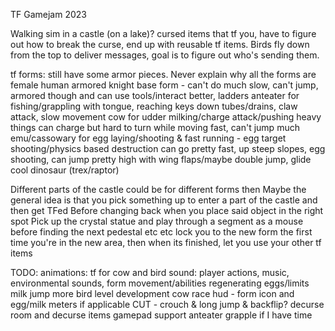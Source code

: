 TF Gamejam 2023

Walking sim in a castle (on a lake)? cursed items that tf you, have to figure out how to break the curse, end up with reusable tf items.
Birds fly down from the top to deliver messages, goal is to figure out who's sending them.

tf forms: still have some armor pieces. Never explain why all the forms are female
human armored knight base form - can't do much
	slow, can't jump, armored though and can use tools/interact better, ladders
anteater for fishing/grappling with tongue, reaching keys down tubes/drains, claw attack, slow movement
cow for udder milking/charge attack/pushing heavy things
	can charge but hard to turn while moving fast, can't jump much
emu/cassowary for egg laying/shooting & fast running - egg target shooting/physics based destruction
	can go pretty fast, up steep slopes, egg shooting, can jump pretty high with wing flaps/maybe double jump, glide
cool dinosaur (trex/raptor)

Different parts of the castle could be for different forms then
Maybe the general idea is that you pick something up to enter a part of the castle and then get TFed
Before changing back when you place said object in the right spot
Pick up the crystal statue and play through a segment as a mouse before finding the next pedestal etc etc
lock you to the new form the first time you're in the new area, then when its finished, let you use your other tf items

TODO:
	animations:
		tf for cow and bird
	sound:
		player actions, music, environmental sounds,
	form movement/abilities
		regenerating eggs/limits
		milk jump
	more bird level development
	cow race
	hud - form icon and egg/milk meters if applicable
	CUT - crouch & long jump & backflip?
	decurse room and decurse items
	gamepad support
	anteater grapple if I have time
